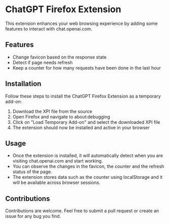 # ChatGPT Firefox Extension

This extension enhances your web browsing experience by adding some features to interact with chat.openai.com.

## Features

- Change favicon based on the response state
- Detect if page needs refresh
- Keep a counter for how many requests have been done in the last hour

## Installation

Follow these steps to install the ChatGPT Firefox Extension as a temporary add-on:

1. Download the XPI file from the source
2. Open Firefox and navigate to about:debugging
3. Click on "Load Temporary Add-on" and select the downloaded XPI file
4. The extension should now be installed and active in your browser

## Usage

- Once the extension is installed, it will automatically detect when you are visiting chat.openai.com and start working.
- You can observe the changes in the favicon, the counter and the refresh status of the page.
- The extension stores data such as the counter using localStorage and it will be available across browser sessions.

## Contributions

Contributions are welcome. Feel free to submit a pull request or create an issue for any bug you find.